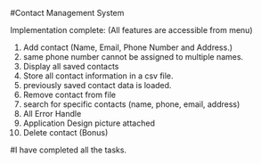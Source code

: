 #Contact Management System

Implementation complete:
(All features are accessible from menu)

1. Add contact (Name, Email, Phone Number and Address.)
2. same phone number cannot be assigned to multiple names.
3. Display all saved contacts
4. Store all contact information in a csv file.
5. previously saved contact data is loaded.
6. Remove contact from file
7. search for specific contacts (name, phone, email, address)
8. All Error Handle
9. Application Design picture attached
10. Delete contact (Bonus)

#I have completed all the tasks.
